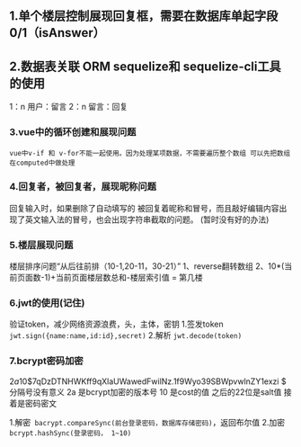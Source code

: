 ## 1.单个楼层控制展现回复框，需要在数据库单起字段0/1（isAnswer）


## 2.数据表关联 ORM sequelize和 sequelize-cli工具的使用

  1：n 用户：留言
  2：n 留言：回复


### 3.vue中的循环创建和展现问题

    vue中v-if 和 v-for不能一起使用。因为处理某项数据，不需要遍历整个数组 可以先把数组在computed中做处理


### 4.回复者，被回复者，展现昵称问题

  回复输入时，如果删除了自动填写的 被回复着昵称和冒号，而且敲好编辑内容出现了英文输入法的冒号，也会出现字符串截取的问题。 (暂时没有好的办法) 

### 5.楼层展现问题

  楼层排序问题“从后往前排（10-1,20-11，30-21）”
  1、reverse翻转数组
  2、10*(当前页面数-1)+当前页面楼层数总和-楼层索引值 = 第几楼

### 6.jwt的使用(记住)

  验证token，减少网络资源浪费，头，主体，密钥
  1.签发token `jwt.sign({name:name,id:id},secret)`
  2.解析 `jwt.decode(token)`

### 7.bcrypt密码加密
 
  $2a$10$7qDzDTNHWKff9qXlaUWawedFwilNz.1f9Wyo39SBWpvwlnZY1exzi
  $ 分隔号没有意义
  2a 是bcrypt加密的版本号
  10 是cost的值
  之后的22位是salt值
  接着是密码密文

  1.解密` bacrypt.compareSync(前台登录密码，数据库存储密码)`，返回布尔值
  2.加密`bcrypt.hashSync(登录密码， 1~10)`